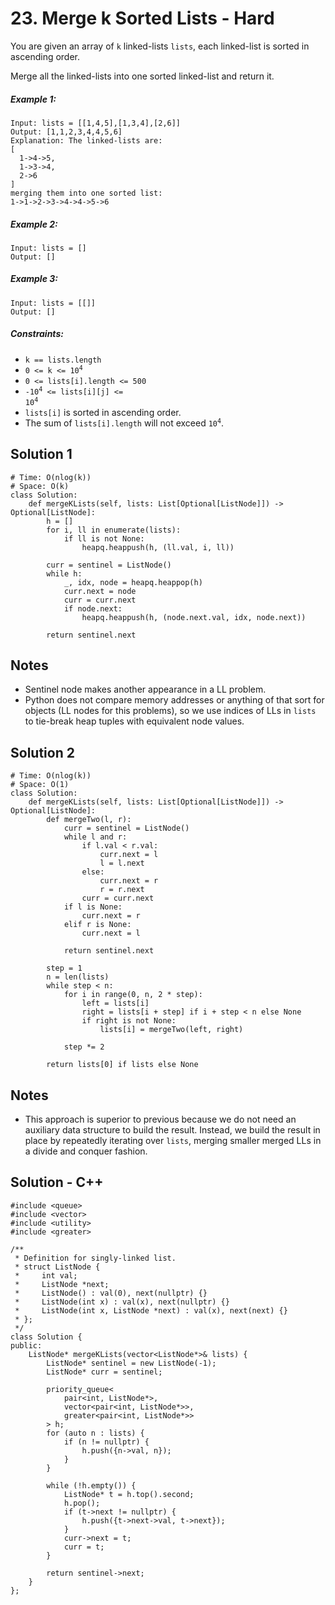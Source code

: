 # 23. Merge k Sorted Lists - Hard

You are given an array of `k` linked-lists `lists`, each linked-list is sorted in ascending order.

Merge all the linked-lists into one sorted linked-list and return it.

##### Example 1:

```
Input: lists = [[1,4,5],[1,3,4],[2,6]]
Output: [1,1,2,3,4,4,5,6]
Explanation: The linked-lists are:
[
  1->4->5,
  1->3->4,
  2->6
]
merging them into one sorted list:
1->1->2->3->4->4->5->6
```

##### Example 2:

```
Input: lists = []
Output: []
```

##### Example 3:

```
Input: lists = [[]]
Output: []
```

##### Constraints:

- `k == lists.length`
- <code>0 <= k <= 10<sup>4</sup></code>
- `0 <= lists[i].length <= 500`
- <code>-10<sup>4</sup> <= lists[i][j] <= 10<sup>4</sup></code>
- `lists[i]` is sorted in ascending order.
- The sum of `lists[i].length` will not exceed <code>10<sup>4</sup></code>.

## Solution 1

```
# Time: O(nlog(k))
# Space: O(k)
class Solution:
    def mergeKLists(self, lists: List[Optional[ListNode]]) -> Optional[ListNode]:
        h = []
        for i, ll in enumerate(lists):
            if ll is not None:
                heapq.heappush(h, (ll.val, i, ll))
        
        curr = sentinel = ListNode()
        while h:
            _, idx, node = heapq.heappop(h)
            curr.next = node
            curr = curr.next
            if node.next:
                heapq.heappush(h, (node.next.val, idx, node.next))
        
        return sentinel.next
```

## Notes
- Sentinel node makes another appearance in a LL problem.
- Python does not compare memory addresses or anything of that sort for objects (LL nodes for this problems), so we use indices of LLs in `lists` to tie-break heap tuples with equivalent node values.

## Solution 2

```
# Time: O(nlog(k))
# Space: O(1)
class Solution:
    def mergeKLists(self, lists: List[Optional[ListNode]]) -> Optional[ListNode]:
        def mergeTwo(l, r):
            curr = sentinel = ListNode()
            while l and r:
                if l.val < r.val:
                    curr.next = l
                    l = l.next
                else:
                    curr.next = r
                    r = r.next
                curr = curr.next
            if l is None:
                curr.next = r
            elif r is None:
                curr.next = l
            
            return sentinel.next
        
        step = 1
        n = len(lists)
        while step < n:
            for i in range(0, n, 2 * step):
                left = lists[i]
                right = lists[i + step] if i + step < n else None
                if right is not None:
                    lists[i] = mergeTwo(left, right)
            
            step *= 2
        
        return lists[0] if lists else None
```

## Notes
- This approach is superior to previous because we do not need an auxiliary data structure to build the result. Instead, we build the result in place by repeatedly iterating over `lists`, merging smaller merged LLs in a divide and conquer fashion.

## Solution - C++

```
#include <queue>
#include <vector>
#include <utility>
#include <greater>

/**
 * Definition for singly-linked list.
 * struct ListNode {
 *     int val;
 *     ListNode *next;
 *     ListNode() : val(0), next(nullptr) {}
 *     ListNode(int x) : val(x), next(nullptr) {}
 *     ListNode(int x, ListNode *next) : val(x), next(next) {}
 * };
 */
class Solution {
public:
    ListNode* mergeKLists(vector<ListNode*>& lists) {
        ListNode* sentinel = new ListNode(-1);
        ListNode* curr = sentinel;

        priority_queue<
            pair<int, ListNode*>, 
            vector<pair<int, ListNode*>>, 
            greater<pair<int, ListNode*>>
        > h;
        for (auto n : lists) {
            if (n != nullptr) {
                h.push({n->val, n});
            }
        }

        while (!h.empty()) {
            ListNode* t = h.top().second;
            h.pop();
            if (t->next != nullptr) {
                h.push({t->next->val, t->next});
            }
            curr->next = t;
            curr = t;
        }

        return sentinel->next;
    }
};
```